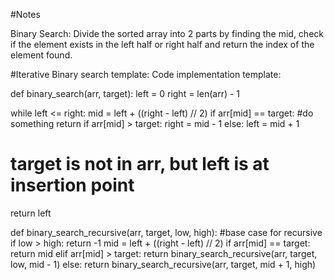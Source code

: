 #Notes

Binary Search: Divide the sorted array into 2 parts by finding the mid, check if the element exists in the left half or right half and return the index of the element found.

#Iterative
Binary search template:
Code implementation template:

def binary_search(arr, target):
  left = 0
  right = len(arr) - 1

  while left <= right:
    mid = left + ((right - left) // 2)
    if arr[mid] == target:
      #do something
      return
    if arr[mid] > target:
      right = mid - 1
    else:
      left = mid + 1

  # target is not in arr, but left is at insertion point
  return left
  
  def binary_search_recursive(arr, target, low, high):
    #base case for recursive
    if low > high:
      return -1
    mid = left + ((right - left) // 2)
    if arr[mid] == target:
      return mid
    elif arr[mid] > target:
      return binary_search_recursive(arr, target, low, mid - 1)
    else:
      return binary_search_recursive(arr, target, mid + 1, high)
